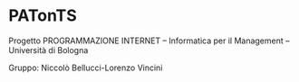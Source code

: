 # PATonTS
Progetto PROGRAMMAZIONE INTERNET – Informatica per il Management – Università di Bologna

Gruppo: Niccolò Bellucci-Lorenzo Vincini
